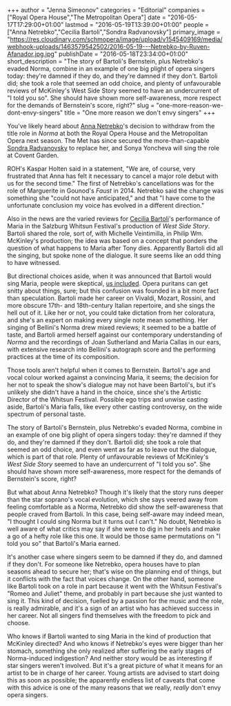 +++
author = "Jenna Simeonov"
categories = "Editorial"
companies = ["Royal Opera House","The Metropolitan Opera"]
date = "2016-05-17T17:29:00+01:00"
lastmod = "2016-05-19T13:39:00+01:00"
people = ["Anna Netrebko","Cecilia Bartoli","Sondra Radvanovsky"]
primary_image = "https://res.cloudinary.com/schmopera/image/upload/v1545409169/media/webhook-uploads/1463579542502/2016-05-19---Netrebko-by-Ruven-Afanador.jpg.jpg"
publishDate = "2016-05-18T23:34:00+01:00"
short_description = "The story of Bartoli&#039;s Bernstein, plus Netrebko&#039;s evaded Norma, combine in an example of one big plight of opera singers today: they&#039;re damned if they do, and they&#039;re damned if they don&#039;t. Bartoli did; she took a role that seemed an odd choice, and plenty of unfavourable reviews of McKinley&#039;s West Side Story seemed to have an undercurrent of &quot;I told you so&quot;. She should have shown more self-awareness, more respect for the demands of Bernstein&#039;s score, right?"
slug = "one-more-reason-we-dont-envy-singers"
title = "One more reason we don&#039;t envy singers"
+++

You've likely heard about [Anna Netrebko](/scene/people/anna-netrebko/)'s decision to withdraw from the title role in *Norma* at both the Royal Opera House and the Metropolitan Opera next season. The Met has since secured the more-than-capable [Sondra Radvanovsky](/scene/people/sondra-radvanovsky/) to replace her, and Sonya Yoncheva will sing the role at Covent Garden.

ROH's Kaspar Holten said in a statement, "We are, of course, very frustrated that Anna has felt it necessary to cancel a major role debut with us for the second time." The first of Netrebko's cancellations was for the role of Marguerite in Gounod's *Faust* in 2014. Netrebko said the change was something she "could not have anticipated," and that "I have come to the unfortunate conclusion my voice has evolved in a different direction."

Also in the news are the varied reviews for [Cecilia Bartoli](/scene/people/cecilia-bartoli/)'s performance of Maria in the Salzburg Whitsun Festival's production of *West Side Story*. Bartoli shared the role, sort of, with Michelle Veintimilla, in Philip Wm. McKinley's production; the idea was based on a concept that ponders the question of what happens to Maria after Tony dies. Apparently Bartoli did all the singing, but spoke none of the dialogue. It sure seems like an odd thing to have witnessed. 

But directional choices aside, when it was announced that Bartoli would sing Maria, people were skeptical, [us included](/i-just-met-a-girl-named-cecilia/). Opera puritans can get snitty about things, sure; but this confusion was founded in a bit more fact than speculation. Bartoli made her career on Vivaldi, Mozart, Rossini, and more obscure 17th- and 18th-century Italian repertoire, and she sings the hell out of it. Like her or not, you could take dictation from her coloratura, and she's an expert on making every single note mean something. Her singing of Bellini's Norma drew mixed reviews; it seemed to be a battle of taste, and Bartoli armed herself against our contemporary understanding of *Norma* and the recordings of Joan Sutherland and Maria Callas in our ears, with extensive research into Bellini's autograph score and the performing practices at the time of its composition.

Those tools aren't helpful when it comes to Bernstein. Bartoli's age and vocal colour worked against a convincing Maria, it seems; the decision for her not to speak the show's dialogue may not have been Bartoli's, but it's unlikely she didn't have a hand in the choice, since she's the Artistic Director of the Whitsun Festival. Possible ego trips and unwise casting aside, Bartoli's Maria falls, like every other casting controversy, on the wide spectrum of personal taste.

The story of Bartoli's Bernstein, plus Netrebko's evaded Norma, combine in an example of one big plight of opera singers today: they're damned if they do, and they're damned if they don't. Bartoli did; she took a role that seemed an odd choice, and even went as far as to leave out the dialogue, which is part of that role. Plenty of unfavourable reviews of McKinley's *West Side Story* seemed to have an undercurrent of "I told you so". She should have shown more self-awareness, more respect for the demands of Bernstein's score, right?

But what about Anna Netrebko? Though it's likely that the story runs deeper than the star soprano's vocal evolution, which she says veered away from feeling comfortable as a Norma, Netrebko did show the self-awareness that people craved from Bartoli. In this case, being self-aware may indeed mean, "I thought I could sing Norma but it turns out I can't." No doubt, Netrebko is well aware of what critics may say if she were to dig in her heels and make a go of a hefty role like this one. It would be those same permutations on "I told you so" that Bartoli's Maria earned.

It's another case where singers seem to be damned if they do, and damned if they don't. For someone like Netrebko, opera houses have to plan seasons ahead to secure her; that's wise on the planning end of things, but it conflicts with the fact that voices change. On the other hand, someone like Bartoli took on a role in part because it went with the Whitsun Festival's "Romeo and Juliet" theme, and probably in part because she just wanted to sing it. This kind of decision, fuelled by a passion for the music and the role, is really admirable, and it's a sign of an artist who has achieved success in her career. Not all singers find themselves with the freedom to pick and choose.

Who knows if Bartoli wanted to sing Maria in the kind of production that McKinley directed? And who knows if Netrebko's eyes were bigger than her stomach, something she only realized after suffering the early stages of Norma-induced indigestion? And neither story would be as interesting if star singers weren't involved. But it's a great picture of what it means for an artist to be in charge of her career. Young artists are advised to start doing this as soon as possible; the apparently endless list of caveats that come with this advice is one of the many reasons that we really, *really* don't envy opera singers.
